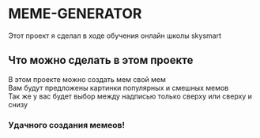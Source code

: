 # MEME-GENERATOR
Этот проект я сделал в ходе обучения онлайн школы skysmart
## Что можно сделать в этом проекте 
В этом проекте можно создать мем свой мем\
Вам будут предложены картинки популярных и смешных мемов\
Так же у вас будет выбор между надписью только сверху или сверху и снизу
### Удачного создания мемеов!